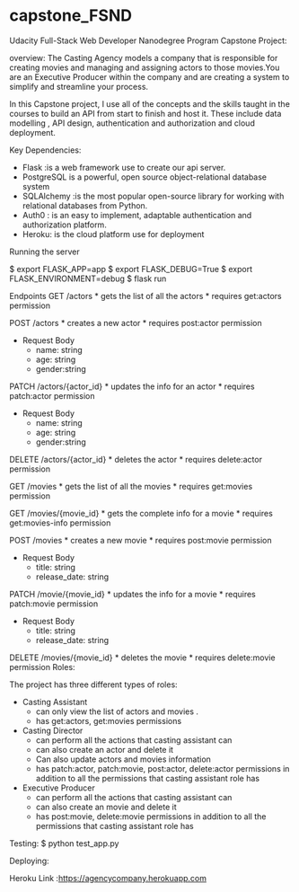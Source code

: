 # capstone_FSND

Udacity Full-Stack Web Developer Nanodegree Program Capstone Project:

overview:
The Casting Agency models a company that is responsible for creating movies and managing and assigning actors to those movies.You are an Executive Producer within the company and are creating a system to simplify and streamline your process.  

In this Capstone project, I use all of the concepts and the skills taught in the courses to build an API from start to finish and host it. These include data modelling , API design, authentication and authorization and cloud deployment.

Key Dependencies:
* Flask :is a web framework use to create our api server.
* PostgreSQL is a powerful, open source object-relational database system
* SQLAlchemy :is the most popular open-source library for working with relational databases from Python.
* Auth0 : is an easy to implement, adaptable authentication and authorization platform.
* Heroku: is the cloud platform use for deployment

Running the server

$ export FLASK_APP=app
$ export FLASK_DEBUG=True
$ export FLASK_ENVIRONMENT=debug
$ flask run

Endpoints
GET /actors
    * gets the list of all the actors
    * requires get:actors permission

POST /actors
    * creates a new actor
    * requires post:actor permission
* Request Body
    * name: string
    * age: string
    * gender:string

PATCH /actors/{actor_id}
    * updates the info for an actor
    * requires patch:actor permission
* Request Body
    * name: string
    * age: string
    * gender:string

DELETE /actors/{actor_id}
    * deletes the actor
    * requires delete:actor permission

GET /movies
    * gets the list of all the movies
    * requires get:movies permission

GET /movies/{movie_id}
    * gets the complete info for a movie
    * requires get:movies-info permission

POST /movies
    * creates a new movie
    * requires post:movie permission
* Request Body
    * title: string
    * release_date: string


PATCH /movie/{movie_id}
    * updates the info for a movie
    * requires patch:movie permission
* Request Body
    * title: string
    * release_date: string

DELETE /movies/{movie_id}
    * deletes the movie
    * requires delete:movie permission 
Roles:

The project has three different types of roles:
- Casting Assistant
    * can only view the list of actors and movies .
    * has get:actors,  get:movies permissions
- Casting Director
    * can perform all the actions that casting assistant can
    * can also create an actor and delete it
    * Can also update actors and movies information
    * has patch:actor, patch:movie, post:actor, delete:actor permissions in addition to all the permissions that  casting assistant role has
- Executive Producer
    * can perform all the actions that casting assistant can
    * can also create an movie and delete it
    * has  post:movie, delete:movie permissions in addition to all the permissions that casting assistant role has


Testing:
$ python test_app.py

Deploying: 

Heroku Link :https://agencycompany.herokuapp.com



